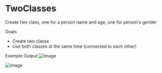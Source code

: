 # TwoClasses
Create two class, one for a person name and age, one for person's gender

Goals
- Create two classe
- Use both classes at the same time (connected to each other)


Example Output
![image](https://user-images.githubusercontent.com/97081479/166873749-400aff64-9704-4dae-b0fa-21c8458600d9.png)

![image](https://user-images.githubusercontent.com/97081479/166874010-3a571c7f-b76f-4e44-a3ca-53dc83a98ccd.png)

